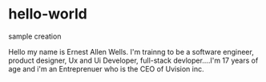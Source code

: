 # hello-world
sample creation

Hello my name is Ernest Allen Wells. I'm trainng to be a software engineer, product designer, Ux and Ui Developer, full-stack devloper....I'm 17 years of age and i'm an Entreprenuer who is the CEO of Uvision inc.
